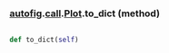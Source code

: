 ### [autofig](autofig.md).[call](autofig.call.md).[Plot](autofig.call.Plot.md).to_dict (method)


```py

def to_dict(self)

```


